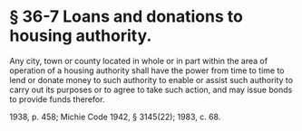 # § 36-7 Loans and donations to housing authority.

<p>Any city, town or county located in whole or in part within the area of operation of a housing authority shall have the power from time to time to lend or donate money to such authority to enable or assist such authority to carry out its purposes or to agree to take such action, and may issue bonds to provide funds therefor.</p><p>1938, p. 458; Michie Code 1942, § 3145(22); 1983, c. 68.</p>